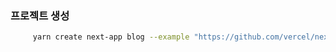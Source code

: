 ### 프로젝트 생성
```bash
     yarn create next-app blog --example "https://github.com/vercel/next-learn/tree/master/basics/learn-starter"
```
